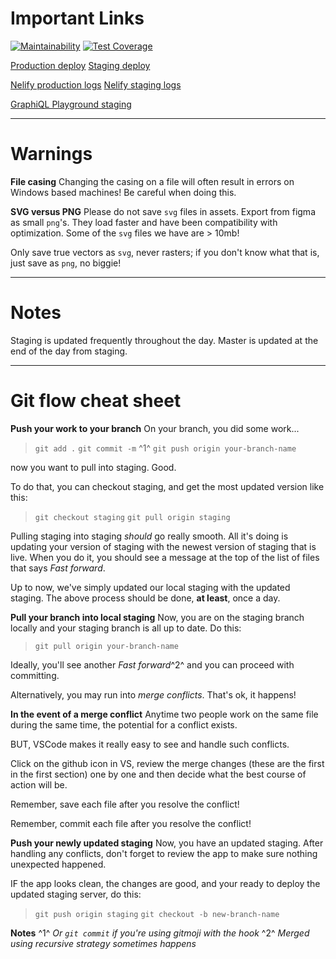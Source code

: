 # Important Links
[![Maintainability](https://api.codeclimate.com/v1/badges/5baf4f53288ddd737410/maintainability)](https://codeclimate.com/github/Lambda-School-Labs/Revitalize-FE/maintainability)
[![Test Coverage](https://api.codeclimate.com/v1/badges/5baf4f53288ddd737410/test_coverage)](https://codeclimate.com/github/Lambda-School-Labs/Revitalize-FE/test_coverage)

[Production deploy](https://revitalize.community)
[Staging deploy](https://revitalize.netlify.com)


[Nelify production logs](https://app.netlify.com/sites/sleepy-brattain-252a23/deploys)
[Nelify staging logs](https://app.netlify.com/sites/revitalize/deploys)

[GraphiQL Playground staging](https://revitalize-development.herokuapp.com/)


---
# Warnings
**File casing**
Changing the casing on a file will often result in errors on Windows based machines! Be careful when doing this.

**SVG versus PNG**
Please do not save `svg` files in assets. Export from figma as small `png`'s. They load faster and have been compatibility with optimization. Some of the `svg` files we have are > 10mb! 

Only save true vectors as `svg`, never rasters; if you don't know what that is, just save as `png`, no biggie!

---
# Notes
Staging is updated frequently throughout the day.
Master is updated at the end of the day from staging.

---
# Git flow cheat sheet
**Push your work to your branch**
On your branch, you did some work...
>`git add .`
`git commit -m` ^1^
`git push origin your-branch-name`

now you want to pull into staging. Good.

To do that, you can checkout staging, and get the most updated version like this:
>`git checkout staging`
`git pull origin staging`

Pulling staging into staging _should_ go really smooth. All it's doing is updating your version of staging with the newest version of staging that is live. When you do it, you should see a message at the top of the list of files that says _Fast forward_.

Up to now, we've simply updated our local staging with the updated staging. The above process should be done, **at least**, once a day.

**Pull your branch into local staging**
Now, you are on the staging branch locally and your staging branch is all up to date. Do this:
>`git pull origin your-branch-name`

Ideally, you'll see another _Fast forward_^2^ and you can proceed with committing. 

Alternatively, you may run into _merge conflicts_. That's ok, it happens!

**In the event of a merge conflict**
Anytime two people work on the same file during the same time, the potential for a conflict exists. 

BUT, VSCode makes it really easy to see and handle such conflicts. 

Click on the github icon in VS, review the merge changes (these are the first in the first section) one by one and then decide what the best course of action will be.

Remember, save each file after you resolve the conflict!

Remember, commit each file after you resolve the conflict!

**Push your newly updated staging**
Now, you have an updated staging. After handling any conflicts, don't forget to review the app to make sure nothing unexpected happened. 

IF the app looks clean, the changes are good, and your ready to deploy the updated staging server, do this:
>`git push origin staging`
`git checkout -b new-branch-name`


**Notes**
^1^ _Or `git commit` if you're using gitmoji with the hook_
^2^ _Merged using recursive strategy sometimes happens_





